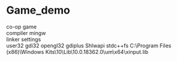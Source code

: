 # Game_demo
co-op game   
compiler mingw  
linker settings  
user32 gdi32 opengl32 gdiplus Shlwapi stdc++fs C:\Program Files (x86)\Windows Kits\10\Lib\10.0.18362.0\um\x64\xinput.lib
